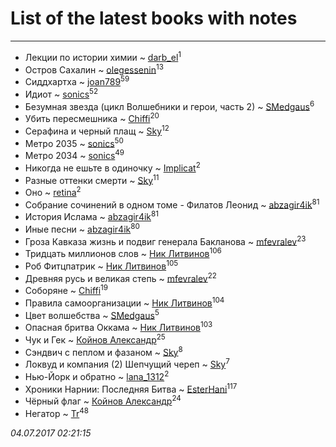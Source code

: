 # List of the latest books with notes
---

* Лекции по истории химии ~ [darb_el](users/184/184135339-vkontakte)<sup>1</sup>
* Остров Сахалин ~ [olegessenin](users/390/3901448-vkontakte)<sup>13</sup>
* Сиддхартха ~ [joan789](users/240/2401650-vkontakte)<sup>59</sup>
* Идиот ~ [sonics](users/588/5880221-vkontakte)<sup>52</sup>
* Безумная звезда (цикл Волшебники и герои, часть 2) ~ [SMedgaus](users/162/162444669-vkontakte)<sup>6</sup>
* Убить пересмешника ~ [Chiffi](users/105/105831994080785626680-google)<sup>20</sup>
* Серафина и черный плащ ~ [Sky](users/118/118049897850017649660-google)<sup>12</sup>
* Метро 2035 ~ [sonics](users/588/5880221-vkontakte)<sup>50</sup>
* Метро 2034 ~ [sonics](users/588/5880221-vkontakte)<sup>49</sup>
* Никогда не ешьте в одиночку ~ [Implicat](users/118/118341692435130654754-google)<sup>2</sup>
* Разные оттенки смерти ~ [Sky](users/118/118049897850017649660-google)<sup>11</sup>
* Оно ~ [retina](users/390/3900602-vkontakte)<sup>2</sup>
* Собрание сочинений в одном томе - Филатов Леонид ~ [abzagir4ik](users/362/3621623-vkontakte)<sup>81</sup>
* История Ислама ~ [abzagir4ik](users/362/3621623-vkontakte)<sup>81</sup>
* Иные песни ~ [abzagir4ik](users/362/3621623-vkontakte)<sup>80</sup>
* Гроза Кавказа жизнь и подвиг генерала Бакланова ~ [mfevralev](users/140/140966150-vkontakte)<sup>23</sup>
* Тридцать миллионов слов ~ [Ник Литвинов](users/241/241974816-vkontakte)<sup>106</sup>
* Роб Фитцпатрик ~ [Ник Литвинов](users/241/241974816-vkontakte)<sup>105</sup>
* Древняя русь и великая степь ~ [mfevralev](users/140/140966150-vkontakte)<sup>22</sup>
* Соборяне ~ [Chiffi](users/105/105831994080785626680-google)<sup>19</sup>
* Правила самоорганизации ~ [Ник Литвинов](users/241/241974816-vkontakte)<sup>104</sup>
* Цвет волшебства ~ [SMedgaus](users/162/162444669-vkontakte)<sup>5</sup>
* Опасная бритва Оккама ~ [Ник Литвинов](users/241/241974816-vkontakte)<sup>103</sup>
* Чук и Гек ~ [Койнов Александр](users/414/414040473-vkontakte)<sup>25</sup>
* Сэндвич с пеплом и фазаном ~ [Sky](users/118/118049897850017649660-google)<sup>8</sup>
* Локвуд и компания (2) Шепчущий череп ~ [Sky](users/118/118049897850017649660-google)<sup>7</sup>
* Нью-Йорк и обратно ~ [lana_1312](users/460/4609218-vkontakte)<sup>2</sup>
* Хроники Нарнии: Последняя Битва ~ [EsterHani](users/305/30558181-vkontakte)<sup>117</sup>
* Чёрный флаг ~ [Койнов Александр](users/414/414040473-vkontakte)<sup>24</sup>
* Негатор ~ [Tr](users/122/12282474-vkontakte)<sup>48</sup>


_04.07.2017 02:21:15_
